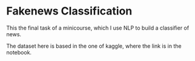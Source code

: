 # Fakenews Classification

This the final task of a minicourse, which I use NLP to build a classifier of news.

The dataset here is based in the one of kaggle, where the link is in the notebook.
